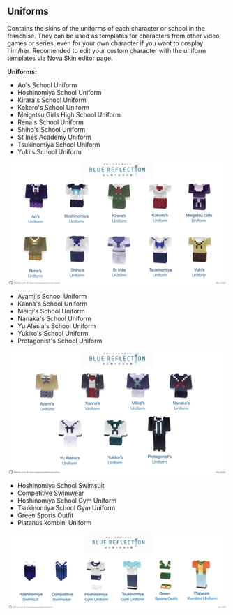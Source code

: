 ## Uniforms
Contains the skins of the uniforms of each character or school in the franchise. They can be used as templates for characters from other video games or series, even for your own character if you want to cosplay him/her. Recomended to edit your custom character with the uniform templates via [Nova Skin](https://minecraft.novaskin.me/#) editor page.

**Uniforms:**
- Ao's School Uniform
- Hoshinomiya School Uniform
- Kirara's School Uniform
- Kokoro's School Uniform
- Meigetsu Girls High School Uniform
- Rena's School Uniform
- Shiho's School Uniform
- St Inés Academy Uniform
- Tsukinomiya School Uniform
- Yuki's School Uniform

![Blue Reflection Uniforms](/src/img/uniforms/BlueReflectionUniforms.png)

- Ayami's School Uniform
- Kanna's School Uniform
- Měiqí's School Uniform
- Nanaka's School Uniform
- Yu Alesia's School Uniform
- Yukiko's School Uniform
- Protagonist's School Uniform

![Blue Reflection Uniforms 2](/src/img/uniforms/BlueReflectionUniforms2.png)

- Hoshinomiya School Swimsuit
- Competitive Swimwear
- Hoshinomiya School Gym Uniform
- Tsukinomiya School Gym Uniform
- Green Sports Outfit
- Platanus kombini Uniform

![Blue Reflection Uniforms 3](/src/img/uniforms/BlueReflectionUniforms3.png)
